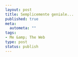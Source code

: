 ```yaml
--- 
layout: post
title: Semplicemente geniale...
published: true
meta: 
  autometa: ""
tags: 
- Me &amp; The Web
type: post
status: publish
---
```

<object width="400" height="350"><param name="movie" value="http://www.youtube.com/v/2mTLO2F_ERY"></param><param name="wmode" value="transparent"></param><embed src="http://www.youtube.com/v/2mTLO2F_ERY" type="application/x-shockwave-flash" wmode="transparent" width="400" height="350"></embed></object> 
